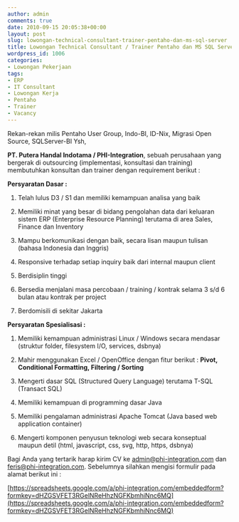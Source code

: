 ```yaml
---
author: admin
comments: true
date: 2010-09-15 20:05:38+00:00
layout: post
slug: lowongan-technical-consultant-trainer-pentaho-dan-ms-sql-server
title: Lowongan Technical Consultant / Trainer Pentaho dan MS SQL Server
wordpress_id: 1006
categories:
- Lowongan Pekerjaan
tags:
- ERP
- IT Consultant
- Lowongan Kerja
- Pentaho
- Trainer
- Vacancy
---
```


Rekan-rekan milis Pentaho User Group, Indo-BI, ID-Nix, Migrasi Open Source, SQLServer-BI Ysh,

**PT. Putera Handal Indotama / PHI-Integration**, sebuah perusahaan yang bergerak di outsourcing (implementasi, konsultasi dan training) membutuhkan konsultan dan trainer dengan requirement berikut :

**Persyaratan Dasar :**




  1. Telah lulus D3 / S1 dan memiliki kemampuan analisa yang baik


  2. Memiliki minat yang besar di bidang pengolahan data dari keluaran sistem ERP (Enterprise Resource Planning) terutama di area Sales, Finance dan Inventory


  3. Mampu berkomunikasi dengan baik, secara lisan maupun tulisan (bahasa Indonesia dan Inggris)


  4. Responsive terhadap setiap inquiry baik dari internal maupun client


  5. Berdisiplin tinggi


  6. Bersedia menjalani masa percobaan / training / kontrak selama 3 s/d 6 bulan atau kontrak per project


  7. Berdomisili di sekitar Jakarta



**Persyaratan Spesialisasi :**




  1. Memiliki kemampuan administrasi Linux / Windows secara mendasar (struktur folder, filesystem I/O, services, dsbnya)


  2. Mahir menggunakan Excel / OpenOffice dengan fitur berikut : **Pivot, Conditional Formatting, Filtering / Sorting**


  3. Mengerti dasar SQL (Structured Query Language) terutama T-SQL (Transact SQL)


  4. Memiliki kemampuan di programming dasar Java


  5. Memiliki pengalaman administrasi Apache Tomcat (Java based web application container)


  6. Mengerti komponen penyusun teknologi web secara konseptual maupun detil (html, javascript, css, svg, http, https, dsbnya)



Bagi Anda yang tertarik harap kirim CV ke [admin@phi-integration.com](mailto:admin@phi-integration.com) dan [feris@phi-integration.com](mailto:feris@phi-integration.com). Sebelumnya silahkan mengisi  formulir pada alamat berikut ini :

[https://spreadsheets.google.com/a/phi-integration.com/embeddedform?formkey=dHZGSVFET3RGelNReHhzNGFKbmhiNnc6MQ](https://spreadsheets.google.com/a/phi-integration.com/embeddedform?formkey=dHZGSVFET3RGelNReHhzNGFKbmhiNnc6MQ)
